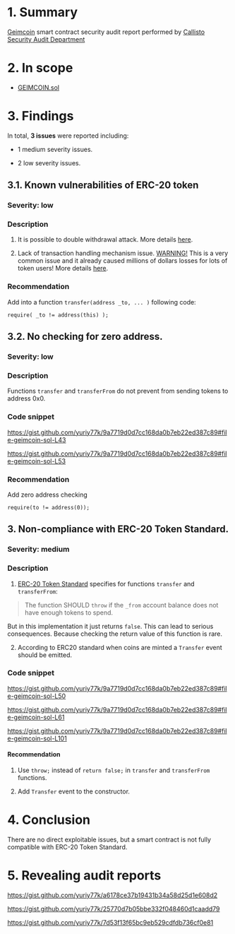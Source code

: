 # 1. Summary

[Geimcoin](https://etherscan.io/address/0x2e9ef342f50a10e87ddad06d0fc6d3f0223726c9#code) smart contract security audit report performed by [Callisto Security Audit Department](https://github.com/EthereumCommonwealth/Auditing)

# 2. In scope

* [GEIMCOIN.sol](https://gist.github.com/yuriy77k/9a7719d0d7cc168da0b7eb22ed387c89#file-geimcoin-sol)

# 3. Findings

In total, **3 issues** were reported including:

- 1 medium severity issues.

- 2 low severity issues.

## 3.1. Known vulnerabilities of ERC-20 token

### Severity: low

### Description

1. It is possible to double withdrawal attack. More details [here](https://docs.google.com/document/d/1YLPtQxZu1UAvO9cZ1O2RPXBbT0mooh4DYKjA_jp-RLM/edit).

2. Lack of transaction handling mechanism issue. [WARNING!](https://gist.github.com/Dexaran/ddb3e89fe64bf2e06ed15fbd5679bd20)  This is a very common issue and it already caused millions of dollars losses for lots of token users! More details [here](https://docs.google.com/document/d/1Feh5sP6oQL1-1NHi-X1dbgT3ch2WdhbXRevDN681Jv4/edit).

### Recommendation

Add into a function `transfer(address _to, ... )` following code:

```
require( _to != address(this) );

```

## 3.2. No checking for zero address.

### Severity: low

### Description

Functions `transfer` and `transferFrom` do not prevent from sending tokens to address 0x0.

### Code snippet

https://gist.github.com/yuriy77k/9a7719d0d7cc168da0b7eb22ed387c89#file-geimcoin-sol-L43

https://gist.github.com/yuriy77k/9a7719d0d7cc168da0b7eb22ed387c89#file-geimcoin-sol-L53

### Recommendation
Add zero address checking

```
require(to != address(0));

```

## 3. Non-compliance with ERC-20 Token Standard.

### Severity: medium

### Description

1. [ERC-20 Token Standard](https://eips.ethereum.org/EIPS/eip-20) specifies for functions `transfer` and `transferFrom`:

> The function SHOULD `throw` if the `_from` account balance does not have enough tokens to spend.

But in this implementation it just returns `false`. This can lead to serious consequences. Because checking the return value of this function is rare.

2. According to ERC20 standard when coins are minted a `Transfer` event should be emitted.

### Code snippet

https://gist.github.com/yuriy77k/9a7719d0d7cc168da0b7eb22ed387c89#file-geimcoin-sol-L50

https://gist.github.com/yuriy77k/9a7719d0d7cc168da0b7eb22ed387c89#file-geimcoin-sol-L61

https://gist.github.com/yuriy77k/9a7719d0d7cc168da0b7eb22ed387c89#file-geimcoin-sol-L101

#### Recommendation

1. Use `throw;` instead of `return false;` in `transfer` and `transferFrom` functions.

2. Add `Transfer` event to the constructor.


# 4. Conclusion

There are no direct exploitable issues, but a smart contract is not fully compatible with ERC-20 Token Standard. 

# 5. Revealing audit reports

https://gist.github.com/yuriy77k/a6178ce37b19431b34a58d25d1e608d2

https://gist.github.com/yuriy77k/25770d7b05bbe332f048460d1caadd79

https://gist.github.com/yuriy77k/7d53f13f65bc9eb529cdfdb736cf0e81
